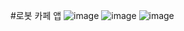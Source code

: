 #로봇 카페 앱
![image](https://github.com/user-attachments/assets/114929be-2eaa-4465-a736-526ebda917f2)
![image](https://github.com/user-attachments/assets/5ce4fd7f-c0a3-4471-a7af-1f7a8e571a6b)
![image](https://github.com/user-attachments/assets/2418d4ce-26f6-4bac-8950-252d950e6c7f)
